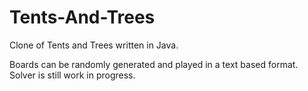 # Tents-And-Trees
Clone of Tents and Trees written in Java.

Boards can be randomly generated and played in a text based format.
Solver is still work in progress.
